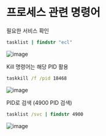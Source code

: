 # 프로세스 관련 명령어


필요한 서비스 확인

```cmd
tasklist | findstr "ecl"
```

![image](https://user-images.githubusercontent.com/38831314/123749355-4cf7f000-d8f0-11eb-805f-9b4dc126e495.png)

Kill 명령어는 해당 PID 활용

```cmd
taskkill /f /pid 18468
```

![image](https://user-images.githubusercontent.com/38831314/123749517-7ca6f800-d8f0-11eb-9a82-dc63bfea0b69.png)

PID로 검색 (4900 PID 검색)

```cmd
tasklist /svc | findstr 4900
```

![image](https://user-images.githubusercontent.com/38831314/150074889-b4ad6b46-0b33-4789-96dc-5980b68fa7d4.png)
